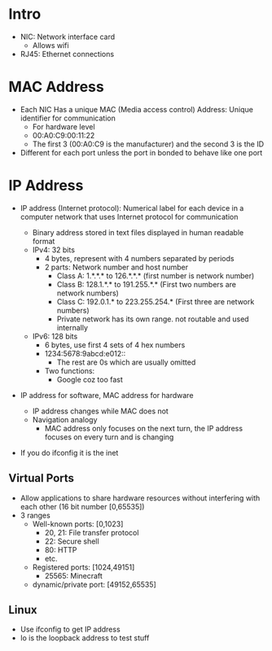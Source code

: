 # Intro

* NIC: Network interface card
  * Allows wifi
* RJ45: Ethernet connections

# MAC Address

* Each NIC Has a unique MAC (Media access control) Address: Unique identifier for communication
  * For hardware level
  * 00:A0:C9:00:11:22
  * The first 3 (00:A0:C9 is the manufacturer) and the second 3 is the ID
* Different for each port unless the port in bonded to behave like one port

# IP Address
* IP address (Internet protocol): Numerical label for each device in a computer network that uses Internet protocol for communication
  * Binary address stored in text files displayed in human readable format
  * IPv4: 32 bits
    * 4 bytes, represent with 4 numbers separated by periods
    * 2 parts: Network number and host number
      * Class A: 1.\*.\*.\* to 126.\*.\*.\* (first number is network number)
      * Class B: 128.1.\*.\* to 191.255.\*.\* (First two numbers are network numbers)
      * Class C: 192.0.1.\* to 223.255.254.\* (First three are network numbers)
      * Private network has its own range. not routable and used internally
  * IPv6: 128 bits
    * 6 bytes, use first 4 sets of 4 hex numbers
    * 1234:5678:9abcd:e012::
	    * The rest are 0s which are usually omitted
    * Two functions: 
      * Google coz too fast

* IP address for software, MAC address for hardware
  * IP address changes while MAC does not
  * Navigation analogy
    * MAC address only focuses on the next turn, the IP address focuses on every turn and is changing
* If you do ifconfig it is the inet

## Virtual Ports
* Allow applications to share hardware resources without interfering with each other (16 bit number [0,65535])
* 3 ranges
  * Well-known ports: [0,1023]
    * 20, 21: File transfer protocol
    * 22: Secure shell
    * 80: HTTP
    * etc.
  * Registered ports: [1024,49151]
    * 25565: Minecraft
  * dynamic/private port: [49152,65535]

## Linux
* Use ifconfig to get IP address
* lo is the loopback address to test stuff

